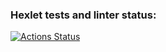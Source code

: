 ### Hexlet tests and linter status:
[![Actions Status](https://github.com/Qweezzee/frontend-project-44/actions/workflows/hexlet-check.yml/badge.svg)](https://github.com/Qweezzee/frontend-project-44/actions)